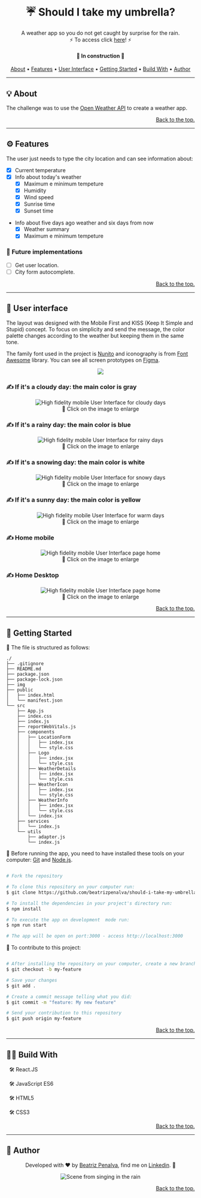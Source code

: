 <h1 align="center" id="umbrella"> ☔ Should I take my umbrella? </h1>

<p align="center">
  A weather app so you do not get caught by surprise for the rain.
  <br>
  ⚡ To access click <a href='https://should-i-take-my-umbrella.vercel.app/'>here</a>! ⚡ 
</p>

<h4 align="center"> 
	🚧 In construction  🚧
</h4>


<p align="center">
 <a href="#-about">About</a> •
 <a href="#-development">Features</a> • 
 <a href="#-development">User Interface</a> • 
 <a href="#-getting-started">Getting Started</a> • 
 <a href="#-build-with">Build With</a> • 
 <a href="#-author">Author</a>
</p>

---

## 💡 About

The challenge was to use the [Open Weather API](https://openweathermap.org/) to create a weather app.

<p align="right">
  <a href="#umbrella"> Back to the top. </a>
</p>

---

## ⚙️ Features

The user just needs to type the city location and can see information about:

- [x] Current temperature
- [x] Info about today's weather
    - [x] Maximum e minimum tempeture
    - [x] Humidity
    - [x] Wind speed
    - [x] Sunrise time
    - [x] Sunset time

- Info about five days ago weather and six days from now
    - [x] Weather summary
    - [x] Maximum e minimum tempeture

### 🚧 Future implementations

- [ ] Get user location.
- [ ] City form autocomplete.

<p align="right">
  <a href="#umbrella"> Back to the top. </a>
</p>

---

## 🎨 User interface
The layout was designed with the Mobile First and KISS (Keep It Simple and Stupid) concept.
To focus on simplicity and send the message, the color palette changes according to the weather but keeping them in the same tone.

The family font used in the project is [Nunito](https://fonts.google.com/specimen/Nunito?query=nunito) and iconography is from [Font Awesome](https://fontawesome.com/start) library. You can see all screen prototypes on [Figma](https://www.figma.com/file/67H6oBRw0TqcV3gYmzqInr/GitHub-Projects?node-id=704%3A2).

<p align="center">
    <img src="src/img/color-palette.png"></img>
</p>

### ✍ If it's a cloudy day: the main color is gray

<p align="center">
    <img src="./img/Mobile_Clouds.png" alt="High fidelity mobile User Interface for cloudy days"></img>
    <br>
    🔎 Click on the image to enlarge 
</p>

### ✍ If it's a rainy day: the main color is blue

<p align="center">
    <img src="./img/Mobile_Rain.png" alt="High fidelity mobile User Interface for rainy days"></img>
    <br>
    🔎 Click on the image to enlarge 
</p>

### ✍ If it's a snowing day: the main color is white

<p align="center">
    <img src="./img/Mobile_Snow.png" alt="High fidelity mobile User Interface for snowy days"></img>
    <br>
    🔎 Click on the image to enlarge 
</p>

### ✍ If it's a sunny day: the main color is yellow

<p align="center">
    <img src="./img/Mobile_Clear.png" alt="High fidelity mobile User Interface for warm days"></img>
    <br>
    🔎 Click on the image to enlarge 
</p>

### ✍ Home mobile

<p align="center">
    <img src="./img/Mobile_Home_Initial.png" alt="High fidelity mobile User Interface page home"></img>
    <br>
    🔎 Click on the image to enlarge 
</p>

### ✍ Home Desktop

<p align="center">
    <img src="./img/Desktop_Home.png" alt="High fidelity mobile User Interface page home"></img>
    <br>
    🔎 Click on the image to enlarge 
</p>

<p align="right">
  <a href="#umbrella"> Back to the top. </a>
</p>

---

## 🚀 Getting Started

📂 The file is structured as follows:

```text
./
├── .gitignore
├── README.md
├── package.json
├── package-lock.json
├── img
├── public
│   ├── index.html
│   └── manifest.json
└── src
    ├── App.js
    ├── index.css
    ├── index.js
    ├── reportWebVitals.js
    ├── components
    │   ├── LocationForm
    │   │   ├── index.jsx
    │   │   └── style.css
    │   ├── Logo
    │   │   ├── index.jsx
    │   │   └── style.css    
    │   ├── WeatherDetails
    │   │   ├── index.jsx
    │   │   └── style.css
    │   ├── WeatherIcon
    │   │   ├── index.jsx
    │   │   └── style.css
    │   ├── WeatherInfo
    │   │   ├── index.jsx
    │   │   └── style.css
    │   └── index.jsx
    ├── services
    │   └── index.js
    └── utils
        ├── adapter.js
        └── index.js
```

🔰 Before running the app, you need to have installed these tools on your computer: [Git](https://git-scm.com) and [Node.js](https://nodejs.org/en/).

```bash

# Fork the repository

# To clone this repository on your computer run:
$ git clone https://github.com/beatrizpenalva/should-i-take-my-umbrella.git

# To install the dependencies in your project's directory run:
$ npm install

# To execute the app on development  mode run:
$ npm run start

# The app will be open on port:3000 - access http://localhost:3000

```

👊 To contribute to this project:

```bash

# After installing the repository on your computer, create a new branch with your updates:
$ git checkout -b my-feature

# Save your changes
$ git add .

# Create a commit message telling what you did:
$ git commit -m "feature: My new feature"

# Send your contribution to this repository
$ git push origin my-feature

```

<p align="right">
  <a href="#umbrella"> Back to the top. </a>
</p>

---

## 👩‍💻 Build With

&nbsp;
🛠 React.JS

&nbsp;
🛠 JavaScript ES6

&nbsp;
🛠 HTML5

&nbsp;
🛠 CSS3

<p align="right">
  <a href="#umbrella"> Back to the top. </a>
</p>

---

## 🦸 Author

<p align="center">
  Developed with ❤️ by <a href="https://github.com/beatrizpenalva">Beatriz Penalva</a>, find me on <a href="https://www.linkedin.com/in/beatrizpenalva/">Linkedin</a>. 👋
</p>

<p align="center">
  <img src="https://i2.wp.com/www.dailycal.org/assets/uploads/2014/02/tumblr_n1gcnx8D9H1stb99no1_500.gif" alt="Scene from singing in the rain"></img>
</p>

<p align="right">
  <a href="#umbrella"> Back to the top. </a>
</p>

